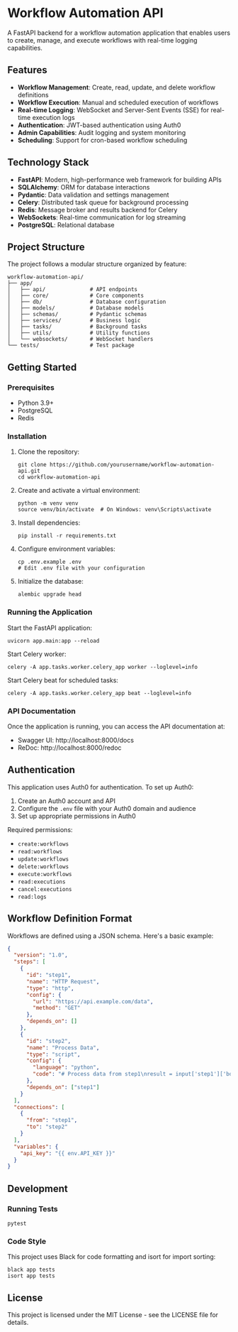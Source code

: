 # Workflow Automation API

A FastAPI backend for a workflow automation application that enables users to create, manage, and execute workflows with real-time logging capabilities.

## Features

- **Workflow Management**: Create, read, update, and delete workflow definitions
- **Workflow Execution**: Manual and scheduled execution of workflows
- **Real-time Logging**: WebSocket and Server-Sent Events (SSE) for real-time execution logs
- **Authentication**: JWT-based authentication using Auth0
- **Admin Capabilities**: Audit logging and system monitoring
- **Scheduling**: Support for cron-based workflow scheduling

## Technology Stack

- **FastAPI**: Modern, high-performance web framework for building APIs
- **SQLAlchemy**: ORM for database interactions
- **Pydantic**: Data validation and settings management
- **Celery**: Distributed task queue for background processing
- **Redis**: Message broker and results backend for Celery
- **WebSockets**: Real-time communication for log streaming
- **PostgreSQL**: Relational database

## Project Structure

The project follows a modular structure organized by feature:

```
workflow-automation-api/
├── app/
│   ├── api/              # API endpoints
│   ├── core/             # Core components
│   ├── db/               # Database configuration
│   ├── models/           # Database models
│   ├── schemas/          # Pydantic schemas
│   ├── services/         # Business logic
│   ├── tasks/            # Background tasks
│   ├── utils/            # Utility functions
│   └── websockets/       # WebSocket handlers
└── tests/                # Test package
```

## Getting Started

### Prerequisites

- Python 3.9+
- PostgreSQL
- Redis

### Installation

1. Clone the repository:
   ```
   git clone https://github.com/yourusername/workflow-automation-api.git
   cd workflow-automation-api
   ```

2. Create and activate a virtual environment:
   ```
   python -m venv venv
   source venv/bin/activate  # On Windows: venv\Scripts\activate
   ```

3. Install dependencies:
   ```
   pip install -r requirements.txt
   ```

4. Configure environment variables:
   ```
   cp .env.example .env
   # Edit .env file with your configuration
   ```

5. Initialize the database:
   ```
   alembic upgrade head
   ```

### Running the Application

Start the FastAPI application:
```
uvicorn app.main:app --reload
```

Start Celery worker:
```
celery -A app.tasks.worker.celery_app worker --loglevel=info
```

Start Celery beat for scheduled tasks:
```
celery -A app.tasks.worker.celery_app beat --loglevel=info
```

### API Documentation

Once the application is running, you can access the API documentation at:
- Swagger UI: http://localhost:8000/docs
- ReDoc: http://localhost:8000/redoc

## Authentication

This application uses Auth0 for authentication. To set up Auth0:

1. Create an Auth0 account and API
2. Configure the `.env` file with your Auth0 domain and audience
3. Set up appropriate permissions in Auth0

Required permissions:
- `create:workflows`
- `read:workflows`
- `update:workflows`
- `delete:workflows`
- `execute:workflows`
- `read:executions`
- `cancel:executions`
- `read:logs`

## Workflow Definition Format

Workflows are defined using a JSON schema. Here's a basic example:

```json
{
  "version": "1.0",
  "steps": [
    {
      "id": "step1",
      "name": "HTTP Request",
      "type": "http",
      "config": {
        "url": "https://api.example.com/data",
        "method": "GET"
      },
      "depends_on": []
    },
    {
      "id": "step2",
      "name": "Process Data",
      "type": "script",
      "config": {
        "language": "python",
        "code": "# Process data from step1\nresult = input['step1']['body']\noutput = {'processed': result}\n"
      },
      "depends_on": ["step1"]
    }
  ],
  "connections": [
    {
      "from": "step1",
      "to": "step2"
    }
  ],
  "variables": {
    "api_key": "{{ env.API_KEY }}"
  }
}
```

## Development

### Running Tests

```
pytest
```

### Code Style

This project uses Black for code formatting and isort for import sorting:

```
black app tests
isort app tests
```

## License

This project is licensed under the MIT License - see the LICENSE file for details.